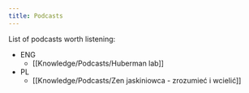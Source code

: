 ```yaml
---
title: Podcasts
---
```


List of podcasts worth listening:
- ENG
	- [[Knowledge/Podcasts/Huberman lab]]
- PL
	- [[Knowledge/Podcasts/Zen jaskiniowca - zrozumieć i wcielić]]

